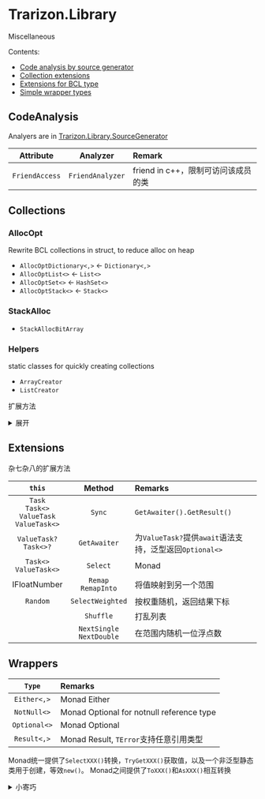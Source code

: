 ﻿# Trarizon.Library

Miscellaneous

Contents:

- [Code analysis by source generator](#CodeAnalysis)
- [Collection extensions](#Collections)
- [Extensions for BCL type](#Extensions)
- [Simple wrapper types](#Wrappers)

## CodeAnalysis

Analyers are in [Trarizon.Library.SourceGenerator](../Trarizon.Library.SourceGenerator)

Attribute|Analyzer|Remark
:-:|:-:|:--
`FriendAccess`|`FriendAnalyzer`| friend in c++，限制可访问该成员的类

## Collections

### AllocOpt

Rewrite BCL collections in struct, to reduce alloc on heap
- `AllocOptDictionary<,>` <- `Dictionary<,>`
- `AllocOptList<>` <- `List<>`
- `AllocOptSet<>` <- `HashSet<>`
- `AllocOptStack<>` <- `Stack<>`

### StackAlloc

- `StackAllocBitArray`

### Helpers

static classes for quickly creating collections

- `ArrayCreator`
- `ListCreator`

扩展方法

<details>
<summary>展开</summary>

`this`|Method|Remarks
--:|:--|:--
`IEnumerable<>`|`ForEach`|`foreach`
`T[]`<br/>`List<>`|`Fill`|Fill the collection with specific value
`Dictionary<,>`<br/>`IDictionary<,>`|`GetOrAdd`|获取键的值，否则添加并返回值
`Dictionary<,>`<br/>`IDictionary<,>`|`AddOrUpdate`|Add or Update
`(ReadOnly)Span<>`<br/>`T[]`|`OffsetOf`|通过指针计算元素/子数组的下标值
`(ReadOnly)Span<>`|`IndexOf`|重载了从指定下标值开始查找的功能
`(ReadOnly)Span<>`|`ToReversedSpan`|获取翻转后的Span的视图
`T[]`<br/>`List<>`<br/>`Span<>`|`SortStably`|使用内置`Sort`实现的稳定排序
`T[,]`|`AsSpan`<br/>`AsReadOnlySpan`|将二维数组中的一行转为`Span<>`/`ROS<>`

LinQ-like extensions


<details>
<summary>表格注释</summary>

部分方法为多种集合进行了实现，下表中第一列指示实现类型，类型列表如下，不同类型的方法名添加了不同后缀以作区分
- `IEnumerable<>`
- `IList<>` : `List`
- `IReadOnlyList<>` : `ROList`

符号列表
- ❌：未实现
- ⭕：LinQ内部已实现或有分支判定
- ✔：已实现

</details>

Impl Type|Method|Remarks
:--|:-:|:--
✔✔✔|`Adjacent`|返回相邻的两个值（按下标(0,1), (1,2), ...）
✔|`AggregateSelect`|类LinQ的`Aggregate`，返回执行至每一个元素的结果
⭕✔✔|`AsXXX`|返回自身
✔✔✔|`CartesianProduct`|返回两个序列的笛卡尔积（`SelectMany(_ => second, (_1, _2) => (_1, _2))`）
✔✔✔|`ChunkPair`<br/>`ChunkTriple`|类LinQ的`Chunk`，返回结果为`ValueTuple`
✔|`CountsMoreThan`<br/>`CountsLessThan`<br/>`CountsAtLeast`<br/>`CountsAtMost`<br/>`CountsEqualsTo`<br/>`CountsBetween`|比较序列大小，可选out参数在小于指定值时返回当前序列大小
⭕⭕✔<br/>❌✔✔|`ElementAtOrDefault`<br/>`TryAt`|以安全方式按下标获取值
✔|`EmptyIfNull`|序列为`null`时返回空序列，否则返回自身
✔|`TryFirst`|判断序列是否有值，若有，返回第一个值
✔|`IsInOrder`<br/>`IsInOrderBy`|判断序列是否有序
✔|`Merge`|合并两个有序序列
✔|`MinMax`<br/>`MinMaxBy`|一次遍历返回序列中的最小值与最大值
✔✔✔|`PopFront`<br/>`PopFirst`<br/>`PopFrontWhile`|取出开头指定数量的元素（*非延迟加载*），并返回剩下的元素
✔✔✔|`Repeat`<br/>`RepeatForever`|将序列重复
⭕✔✔|`Reverse`|-
✔✔✔|`Rotate`|交换序列前后两个部分
✔|`TrySingle`<br/>`TrySingleOrNone`|判断序列是否仅含有1个值（或为空），并返回该值（或指定默认值）
✔⭕✔|`StartsWith`|扩展了从指定位置开始判定的方法
⭕✔✔|`Take`|-
✔|`WhereSelect`|合并了LinQ的`Where`和`Select`，以此可以利用中间值

</details>

## Extensions

杂七杂八的扩展方法

`this`|Method|Remarks
:-:|:-:|:--
`Task`<br/>`Task<>`<br/>`ValueTask`<br/>`ValueTask<>`|`Sync`|`GetAwaiter().GetResult()`
`ValueTask?`<br/>`Task<>?`|`GetAwaiter`|为`ValueTask?`提供`await`语法支持，泛型返回`Optional<>`
`Task<>`<br/>`ValueTask<>`|`Select`|Monad
IFloatNumber|`Remap`<br/>`RemapInto`|将值映射到另一个范围
`Random`|`SelectWeighted`|按权重随机，返回结果下标
||`Shuffle`|打乱列表
||`NextSingle`<br/>`NextDouble`|在范围内随机一位浮点数

</details>

## Wrappers

`Type`|Remarks
:-:|:--
`Either<,>`|Monad Either
`NotNull<>`|Monad Optional for notnull reference type
`Optional<>`|Monad Optional
`Result<,>`|Monad Result, `TError`支持任意引用类型

Monad统一提供了`SelectXXX()`转换，`TryGetXXX()`获取值，以及一个非泛型静态类用于创建，等效`new()`。
Monad之间提供了`ToXXX()`和`AsXXX()`相互转换


<details>
<summary>小寄巧</summary>

可以使用以下方式快速判断Monad并获取`Value`
``` csharp
if (optional.TryGetValue(out var value)) {
    Process(value);
}

// 第二个参数可省略
if (result.TryGetValue(out var val, out var err) {
    Process(val);
}
else {
    Process(err);
}
```

</details>